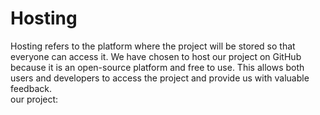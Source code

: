 # Hosting
Hosting refers to the platform where the project will be stored so that everyone can access it. We have chosen to host our project on GitHub because it is an open-source platform and free to use. This allows both users and developers to access the project and provide us with valuable feedback.<br>
our project: 
